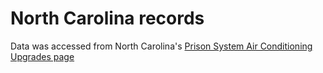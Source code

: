 # North Carolina records

Data was accessed from North Carolina's [Prison System Air Conditioning Upgrades page](https://www.dac.nc.gov/divisions-and-sections/support-services/correctional-facilities-air-conditioning-upgrades#Tab-FullyAirConditioned-6364) 
